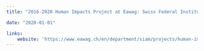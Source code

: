 ```yaml
---
title: "2016-2020 Human Impacts Project at Eawag: Swiss Federal Institute of Aquatic Science & Technology"

date: "2020-01-01"

links:
    website: 'https://www.eawag.ch/en/department/siam/projects/human-impacts-on-the-community-composition-of-swiss-rivers'
---
```


